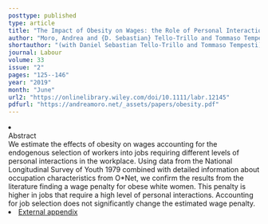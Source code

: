 ```yaml
---
posttype: published
type: article
title: "The Impact of Obesity on Wages: the Role of Personal Interactions and Job Selection"
author: "Moro, Andrea and {D. Sebastian} Tello-Trillo and Tommaso Tempesti"
shortauthor: "(with Daniel Sebastian Tello-Trillo and Tommaso Tempesti)"
journal: Labour
volume: 33
issue: "2"
pages: "125--146"
year: "2019"
month: "June"
url2: "https://onlinelibrary.wiley.com/doi/10.1111/labr.12145"
pdfurl: "https://andreamoro.net/_assets/papers/obesity.pdf"
---
```

<li class='acc_hide'> <div class="title">Abstract</div>
   We estimate the effects of obesity on wages accounting for the endogenous selection of workers into jobs requiring different levels of personal interactions in the workplace. Using data from the National Longitudinal Survey of Youth 1979 combined with detailed information about occupation characteristics from O*Net, we confirm the results from the literature finding a wage penalty for obese white women. This penalty is higher in jobs that require a high level of personal interactions. Accounting for job selection does not significantly change the estimated wage penalty.
</li>
<li class='acc_hide pdfli spacepdf'><span class="title"><a href="_assets/papers/obesity-extappendix.pdf" target="_blank">
  External appendix
      </a>
    </span>
</li>
